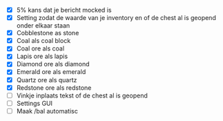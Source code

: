 - [x] 5% kans dat je bericht mocked is
- [x] Setting zodat de waarde van je inventory en of de chest al is geopend onder elkaar staan
- [x] Cobblestone as stone
- [x] Coal als coal block
- [x]  Coal ore als coal
- [x] Lapis ore als lapis
- [x] Diamond ore als diamond
- [x] Emerald ore als emerald
- [x] Quartz ore als quartz
- [x] Redstone ore als redstone
- [ ] Vinkje inplaats tekst of de chest al is geopend
- [ ] Settings GUI
- [ ] Maak /bal automatisc
